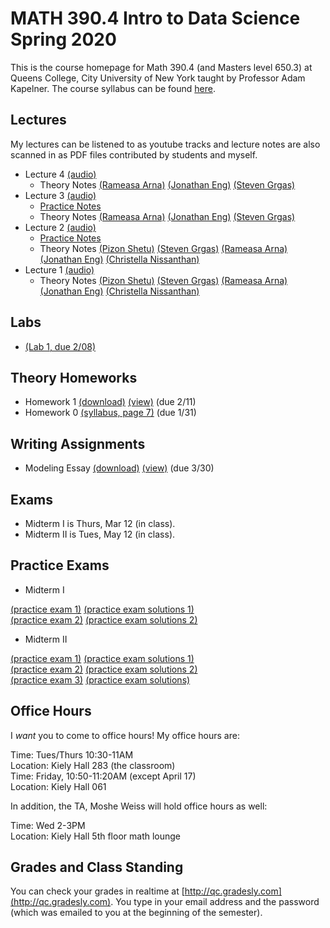 # MATH 390.4 Intro to Data Science Spring 2020

This is the course homepage for Math 390.4 (and Masters level 650.3) at Queens College, City University of New York taught by Professor Adam Kapelner. The course syllabus can be found [here](https://github.com/kapelner/QC_Math_390.4_Spring_2020/blob/master/syllabus/syllabus.pdf).

## Lectures

My lectures can be listened to as youtube tracks and lecture notes are also scanned in as PDF files contributed by students and myself.

<!-- 
* Lecture 26 [(audio)](https://youtu.be/zjda1bV6h6Y)
  - [Practice Notes](https://github.com/kapelner/QC_Math_390.4_Spring_2020/blob/master/practice_lectures/lec14.Rmd)
  - Theory Notes [(Prof)](https://github.com/kapelner/QC_Math_390.4_Spring_2020/blob/master/lectures/lec26kap.pdf)
* Lecture 25 [(audio)](https://youtu.be/uuO5q60eYJ8)
  - Theory Notes [(Prof)](https://github.com/kapelner/QC_Math_390.4_Spring_2020/blob/master/lectures/lec25kap.pdf)
* Lecture 24 [(audio)](https://youtu.be/nNv38iPb-qc)
  - [Practice Notes](https://github.com/kapelner/QC_Math_390.4_Spring_2020/blob/master/practice_lectures/lec13.Rmd) 
  - Theory Notes [(Prof)](https://github.com/kapelner/QC_Math_390.4_Spring_2020/blob/master/lectures/lec24kap.pdf) 
* Lecture 23 [(audio)](https://youtu.be/F7JONeGfSHw)
  - Theory Notes [(Prof)](https://github.com/kapelner/QC_Math_390.4_Spring_2020/blob/master/lectures/lec23kap.pdf)
* Lecture 22 [(audio)](https://youtu.be/_GERL6g3MMU)
  - [Practice Notes](https://github.com/kapelner/QC_Math_390.4_Spring_2020/blob/master/practice_lectures/lec12.Rmd)
  - Theory Notes [(Jan Bazant)](https://github.com/kapelner/QC_Math_390.4_Spring_2020/blob/master/lectures/lec22bazant.pdf) [(Prof)](https://github.com/kapelner/QC_Math_390.4_Spring_2020/blob/master/lectures/lec22kap.pdf)
* Lecture 21 [(audio)](https://youtu.be/y54PBx6PJCQ) 
  - Theory Notes [(Jan Bazant)](https://github.com/kapelner/QC_Math_390.4_Spring_2020/blob/master/lectures/lec21bazant.pdf) [(Prof)](https://github.com/kapelner/QC_Math_390.4_Spring_2020/blob/master/lectures/lec21kap.pdf)
* Lecture 20
  - [Practice Notes](https://github.com/kapelner/QC_Math_390.4_Spring_2020/blob/master/practice_lectures/lec11.Rmd) 
  - Theory Notes [(Prof)](https://github.com/kapelner/QC_Math_390.4_Spring_2020/blob/master/lectures/lec20kap.pdf)
* Lecture 19 [(audio)](https://youtu.be/8ZcMXMSI1Co)
  - [Practice Notes](https://github.com/kapelner/QC_Math_390.4_Spring_2020/blob/master/practice_lectures/lec10.Rmd) 
  - Theory Notes [(Prof)](https://github.com/kapelner/QC_Math_390.4_Spring_2020/blob/master/lectures/lec19kap.pdf)
* Lecture 18 [(audio)](https://youtu.be/sl-4qy7FlGg)
  - Theory Notes [(Prof)](https://github.com/kapelner/QC_Math_390.4_Spring_2020/blob/master/lectures/lec18kap.pdf)
* Lecture 17 [(audio)](https://youtu.be/njsCg22Mi_E)
  - Theory Notes [(Prof)](https://github.com/kapelner/QC_Math_390.4_Spring_2020/blob/master/lectures/lec17kap.pdf)
* Lecture 16 [(audio)](https://youtu.be/niG8Pfg7mlI)
  - [Practice Notes](https://github.com/kapelner/QC_Math_390.4_Spring_2020/blob/master/practice_lectures/lec09.Rmd) 
  - Theory Notes [(Prof)](https://github.com/kapelner/QC_Math_390.4_Spring_2020/blob/master/lectures/lec16kap.pdf)
* Lecture 15 [(audio)](https://youtu.be/xEnroiOe2Hc)
* Lecture 14 [(audio)](https://youtu.be/3EFZaeBXCQU)
  - [Practice Notes](https://github.com/kapelner/QC_Math_390.4_Spring_2020/blob/master/practice_lectures/lec08.Rmd) 
* Lecture 13 [(audio)](https://youtu.be/M6nC5pOEQuI)
  - [Practice Notes](https://github.com/kapelner/QC_Math_390.4_Spring_2020/blob/master/practice_lectures/lec07.Rmd)
  - Theory Notes [(Prof)](https://github.com/kapelner/QC_Math_390.4_Spring_2020/blob/master/lectures/lec13kap.pdf)
* Lecture 12 [(audio)](https://youtu.be/1BXicns_7XM)
  - Theory Notes [(Prof)](https://github.com/kapelner/QC_Math_390.4_Spring_2020/blob/master/lectures/lec12kap.pdf)
* Lecture 11 [(audio)](https://youtu.be/e1WW-kl1m7I)
  - Theory Notes [(Prof)](https://github.com/kapelner/QC_Math_390.4_Spring_2020/blob/master/lectures/lec11kap.pdf)
* Lecture 10 [(audio)](https://youtu.be/GseJl7Diauk)
  - [Practice Notes](https://github.com/kapelner/QC_Math_390.4_Spring_2020/blob/master/practice_lectures/lec06.Rmd) 
  - Theory Notes [(Prof)](https://github.com/kapelner/QC_Math_390.4_Spring_2020/blob/master/lectures/lec10kap.pdf)
* Lecture 9 [(audio)](https://youtu.be/Z_URz_Rf3WE)
  - Theory Notes [(Prof)](https://github.com/kapelner/QC_Math_390.4_Spring_2020/blob/master/lectures/lec09kap.pdf)
* Lecture 8 [(audio)](https://youtu.be/nk3-5gXJafI)
  - [Practice Notes](https://github.com/kapelner/QC_Math_390.4_Spring_2020/blob/master/practice_lectures/lec05.Rmd) 
  - Theory Notes [(Adriana Sham)](https://github.com/kapelner/QC_Math_390.4_Spring_2020/blob/master/lectures/lec08sham.pdf) [(Juan Astudillo)](https://github.com/kapelner/QC_Math_390.4_Spring_2020/blob/master/lectures/lec08astudillo.pdf) [(Prof)](https://github.com/kapelner/QC_Math_390.4_Spring_2020/blob/master/lectures/lec08kap.pdf)
* Lecture 7 [(audio)](https://youtu.be/DFuQtuNfUeU)
  - Theory Notes [(Juan Astudillo)](https://github.com/kapelner/QC_Math_390.4_Spring_2020/blob/master/lectures/lec08astudillo.pdf) [(Adriana Sham)](https://github.com/kapelner/QC_Math_390.4_Spring_2020/blob/master/lectures/lec07sham.pdf) [(Prof)](https://github.com/kapelner/QC_Math_390.4_Spring_2020/blob/master/lectures/lec07kap.pdf)
* Lecture 6 [(audio)](https://youtu.be/wyA5wm1wVG4)
  - [Practice Notes](https://github.com/kapelner/QC_Math_390.4_Spring_2020/blob/master/practice_lectures/lec04.Rmd) 
  - Theory Notes [(Juan Astudillo)](https://github.com/kapelner/QC_Math_390.4_Spring_2020/blob/master/lectures/lec06astudillo.pdf) [(Adriana Sham)](https://github.com/kapelner/QC_Math_390.4_Spring_2020/blob/master/lectures/lec06sham.pdf) [(Prof)](https://github.com/kapelner/QC_Math_390.4_Spring_2020/blob/master/lectures/lec06kap.pdf)
* Lecture 5 [(audio)](https://youtu.be/x2OCEAxIWvw)
  - Theory Notes [(Juan Astudillo)](https://github.com/kapelner/QC_Math_390.4_Spring_2020/blob/master/lectures/lec05astudillo.pdf) [(Adriana Sham)](https://github.com/kapelner/QC_Math_390.4_Spring_2020/blob/master/lectures/lec05sham.pdf) [(Prof)](https://github.com/kapelner/QC_Math_390.4_Spring_2020/blob/master/lectures/lec05kap.pdf)-->
* Lecture 4 [(audio)](https://youtu.be/)
  - Theory Notes [(Rameasa Arna)](https://github.com/kapelner/QC_Math_390.4_Spring_2020/blob/master/lectures/lec04arna.pdf) [(Jonathan Eng)](https://github.com/kapelner/QC_Math_390.4_Spring_2020/blob/master/lectures/lec04eng.pdf) [(Steven Grgas)](https://github.com/kapelner/QC_Math_390.4_Spring_2020/blob/master/lectures/lec04grgas.pdf) 
* Lecture 3 [(audio)](https://youtu.be/)
  - [Practice Notes](https://github.com/kapelner/QC_Math_390.4_Spring_2020/blob/master/practice_lectures/lec02.Rmd)
  - Theory Notes [(Rameasa Arna)](https://github.com/kapelner/QC_Math_390.4_Spring_2020/blob/master/lectures/lec03arna.pdf) [(Jonathan Eng)](https://github.com/kapelner/QC_Math_390.4_Spring_2020/blob/master/lectures/lec03eng.pdf) [(Steven Grgas)](https://github.com/kapelner/QC_Math_390.4_Spring_2020/blob/master/lectures/lec03grgas.pdf) 
* Lecture 2 [(audio)](https://youtu.be/)
  - [Practice Notes](https://github.com/kapelner/QC_Math_390.4_Spring_2020/blob/master/practice_lectures/lec01.Rmd)
  - Theory Notes [(Pizon Shetu)](https://github.com/kapelner/QC_Math_390.4_Spring_2020/blob/master/lectures/lec02shetu.pdf) [(Steven Grgas)](https://github.com/kapelner/QC_Math_390.4_Spring_2020/blob/master/lectures/lec02grgas.pdf) [(Rameasa Arna)](https://github.com/kapelner/QC_Math_390.4_Spring_2020/blob/master/lectures/lec02arna.pdf) [(Jonathan Eng)](https://github.com/kapelner/QC_Math_390.4_Spring_2020/blob/master/lectures/lec02eng.pdf) [(Christella Nissanthan)](https://github.com/kapelner/QC_Math_390.4_Spring_2020/blob/master/lectures/lec02nissanthan.pdf) 
* Lecture 1 [(audio)](https://youtu.be/) 
  - Theory Notes [(Pizon Shetu)](https://github.com/kapelner/QC_Math_390.4_Spring_2020/blob/master/lectures/lec01shetu.pdf) [(Steven Grgas)](https://github.com/kapelner/QC_Math_390.4_Spring_2020/blob/master/lectures/lec01grgas.pdf) [(Rameasa Arna)](https://github.com/kapelner/QC_Math_390.4_Spring_2020/blob/master/lectures/lec01arna.pdf) [(Jonathan Eng)](https://github.com/kapelner/QC_Math_390.4_Spring_2020/blob/master/lectures/lec01eng.pdf) [(Christella Nissanthan)](https://github.com/kapelner/QC_Math_390.4_Spring_2020/blob/master/lectures/lec01nissanthan.pdf)

## Labs

<!--
* [(Lab 10, due 5/12)](https://github.com/kapelner/QC_Math_390.4_Spring_2020/blob/master/labs/lab09.Rmd)
* [(Lab 9, due 4/14)](https://github.com/kapelner/QC_Math_390.4_Spring_2020/blob/master/labs/lab09.Rmd)
* [(Lab 8, due 4/07)](https://github.com/kapelner/QC_Math_390.4_Spring_2020/blob/master/labs/lab08.Rmd)
* [(Lab 7, due 3/31)](https://github.com/kapelner/QC_Math_390.4_Spring_2020/blob/master/labs/lab07.Rmd)
* [(Lab 6, due 3/24)](https://github.com/kapelner/QC_Math_390.4_Spring_2020/blob/master/labs/lab06.Rmd)
* [(Lab 5, due 3/16)](https://github.com/kapelner/QC_Math_390.4_Spring_2020/blob/master/labs/lab05.Rmd)
* [(Review Lab 1, not due)](https://github.com/kapelner/QC_Math_390.4_Spring_2020/blob/master/labs/reviewlab1.Rmd)
* [(Lab 4, due 3/09)](https://github.com/kapelner/QC_Math_390.4_Spring_2020/blob/master/labs/lab04.Rmd)
* [(Lab 3, due 2/24)](https://github.com/kapelner/QC_Math_390.4_Spring_2020/blob/master/labs/lab03.Rmd)
* [(Lab 2, due 2/17)](https://github.com/kapelner/QC_Math_390.4_Spring_2020/blob/master/labs/lab02.Rmd)-->
* [(Lab 1, due 2/08)](https://github.com/kapelner/QC_Math_390.4_Spring_2020/blob/master/labs/lab01.Rmd)

## Theory Homeworks

<!--
* Homework 5t [(download)](https://github.com/kapelner/QC_Math_390.4_Spring_2020/blob/master/homeworks/hw05/hw05t.pdf?raw=true) [(view)](https://github.com/kapelner/QC_Math_390.4_Spring_2020/blob/master/homeworks/hw05/hw05t.pdf) (due 5/18)
* Homework 4t [(download)](https://github.com/kapelner/QC_Math_390.4_Spring_2020/blob/master/homeworks/hw04/hw04t.pdf?raw=true) [(view)](https://github.com/kapelner/QC_Math_390.4_Spring_2020/blob/master/homeworks/hw04/hw04t.pdf) (due 5/7)
* Homework 3p [(view)](https://github.com/kapelner/QC_Math_390.4_Spring_2020/blob/master/homeworks/hw03/hw03p.Rmd) (due 4/13)
* Homework 3 [(download)](https://github.com/kapelner/QC_Math_390.4_Spring_2020/blob/master/homeworks/hw03/hw03t.pdf?raw=true) [(view)](https://github.com/kapelner/QC_Math_390.4_Spring_2020/blob/master/homeworks/hw03/hw03t.pdf) (due 4/1)
* Homework 2 [(download)](https://github.com/kapelner/QC_Math_390.4_Spring_2020/blob/master/homeworks/hw02/hw02t.pdf?raw=true) [(view)](https://github.com/kapelner/QC_Math_390.4_Spring_2020/blob/master/homeworks/hw02/hw02t.pdf) (due 3/6)-->
* Homework 1 [(download)](https://github.com/kapelner/QC_Math_390.4_Spring_2020/blob/master/homeworks/hw01/hw01t.pdf?raw=true) [(view)](https://github.com/kapelner/QC_Math_390.4_Spring_2020/blob/master/homeworks/hw01/hw01t.pdf) (due 2/11)
* Homework 0 [(syllabus, page 7)](https://github.com/kapelner/QC_Math_390.4_Spring_2020/blob/master/syllabus/syllabus.pdf?raw=true) (due 1/31)

## Writing Assignments
<!--
* Final Project [(download)](https://github.com/kapelner/QC_Math_390.4_Spring_2020/blob/master/writing_assignments/final_project.pdf?raw=true) [(view)](https://github.com/kapelner/QC_Math_390.4_Spring_2020/blob/master/writing_assignments/final_project.pdf) (due 5/23 by email)-->
* Modeling Essay [(download)](https://github.com/kapelner/QC_Math_390.4_Spring_2020/blob/master/writing_assignments/modeling_essay.pdf?raw=true) [(view)](https://github.com/kapelner/QC_Math_390.4_Spring_2020/blob/master/writing_assignments/modeling_essay.pdf) (due 3/30)


## Exams

* Midterm I is Thurs, Mar 12 (in class). 
* Midterm II is Tues, May 12 (in class).


## Practice Exams

* Midterm I

[(practice exam 1)](https://github.com/kapelner/QC_Math_390.4_Spring_2019/blob/master/exams/midterm1/midterm1.pdf) [(practice exam solutions 1)](https://github.com/kapelner/QC_Math_390.4_Spring_2019/blob/master/exams/midterm1/midterm1_solutions.pdf)\
[(practice exam 2)](https://github.com/kapelner/QC_Math_390.4_Spring_2018/blob/master/exams/midterm1/midterm1.pdf) [(practice exam solutions 2)](https://github.com/kapelner/QC_Math_390.4_Spring_2018/blob/master/exams/midterm1/midterm1_solutions.pdf)

* Midterm II

[(practice exam 1)](https://github.com/kapelner/QC_Math_390.4_Spring_2019/blob/master/exams/midterm2/midterm2.pdf) [(practice exam solutions 1)](https://github.com/kapelner/QC_Math_390.4_Spring_2019/blob/master/exams/midterm2/midterm2_solutions.pdf)\
[(practice exam 2)](https://github.com/kapelner/QC_Math_390.4_Spring_2018/blob/master/exams/midterm2/midterm2.pdf) [(practice exam solutions 2)](https://github.com/kapelner/QC_Math_390.4_Spring_2018/blob/master/exams/midterm2/midterm2_solutions.pdf)\
[(practice exam 3)](https://github.com/kapelner/QC_Math_390.4_Spring_2018/blob/master/exams/final/final.pdf) [(practice exam solutions)](https://github.com/kapelner/QC_Math_390.4_Spring_2018/blob/master/exams/final/final_solutions.pdf)

## Office Hours

I *want* you to come to office hours! My office hours are:

Time: Tues/Thurs 10:30-11AM\
Location: Kiely Hall 283 (the classroom)\
Time: Friday, 10:50-11:20AM (except April 17)\
Location: Kiely Hall 061

In addition, the TA, Moshe Weiss will hold office hours as well:

Time: Wed 2-3PM\
Location: Kiely Hall 5th floor math lounge

## Grades and Class Standing

You can check your grades in realtime at [http://qc.gradesly.com](http://qc.gradesly.com). You type in your email address and the password (which was emailed to you at the beginning of the semester).